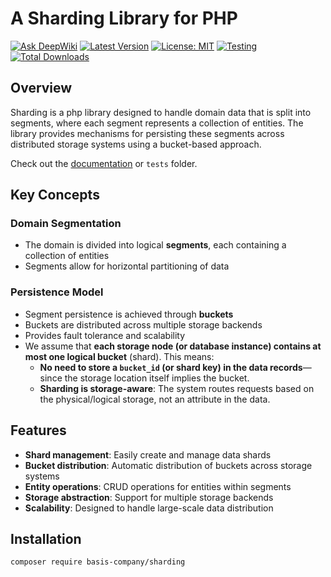 # A Sharding Library for PHP
[![Ask DeepWiki](https://deepwiki.com/badge.svg)](https://deepwiki.com/basis-company/sharding.php)
[![Latest Version](https://img.shields.io/github/release/basis-company/sharding.php.svg)](https://github.com/basis-company/sharding.php/releases)
[![License: MIT](https://img.shields.io/badge/License-MIT-yellow.svg)](https://opensource.org/licenses/MIT)
[![Testing](https://github.com/basis-company/sharding.php/actions/workflows/tests.yml/badge.svg)](https://github.com/basis-company/sharding.php/actions/workflows/tests.yml)
[![Total Downloads](https://img.shields.io/packagist/dt/basis-company/sharding.svg)](https://packagist.org/packages/basis-company/sharding)

## Overview

Sharding is a php library designed to handle domain data that is split into segments, where each segment represents a collection of entities. The library provides mechanisms for persisting these segments across distributed storage systems using a bucket-based approach.

Check out the [documentation](https://deepwiki.com/basis-company/sharding.php) or `tests` folder.

## Key Concepts

### Domain Segmentation
- The domain is divided into logical **segments**, each containing a collection of entities
- Segments allow for horizontal partitioning of data

### Persistence Model
- Segment persistence is achieved through **buckets**
- Buckets are distributed across multiple storage backends
- Provides fault tolerance and scalability
- We assume that **each storage node (or database instance) contains at most one logical bucket** (shard). This means:
  - **No need to store a `bucket_id` (or shard key) in the data records**—since the storage location itself implies the bucket.
  - **Sharding is storage-aware**: The system routes requests based on the physical/logical storage, not an attribute in the data.

## Features

- **Shard management**: Easily create and manage data shards
- **Bucket distribution**: Automatic distribution of buckets across storage systems
- **Entity operations**: CRUD operations for entities within segments
- **Storage abstraction**: Support for multiple storage backends
- **Scalability**: Designed to handle large-scale data distribution

## Installation

```bash
composer require basis-company/sharding
```
